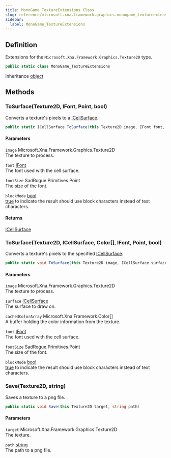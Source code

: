 ```yaml
---
title: MonoGame_TextureExtensions Class
slug: reference/microsoft.xna.framework.graphics.monogame_textureextensions
sidebar:
  label: MonoGame_TextureExtensions
---
```

## Definition

Extensions for the `Microsoft.Xna.Framework.Graphics.Texture2D` type.

```csharp title="C#"
public static class MonoGame_TextureExtensions
```

Inheritance [object](https://learn.microsoft.com/dotnet/api/system.object/)

## Methods

### ToSurface(Texture2D, IFont, Point, bool)

Converts a texture's pixels to a [ICellSurface](../sadconsole.icellsurface/).

```csharp title="C#"
public static ICellSurface ToSurface(this Texture2D image, IFont font, Point fontSize, bool blockMode = false)
```

#### Parameters

`image` Microsoft.Xna.Framework.Graphics.Texture2D  
The texture to process.

`font` [IFont](../sadconsole.ifont/)  
The font used with the cell surface.

`fontSize` SadRogue.Primitives.Point  
The size of the font.

`blockMode` [bool](https://learn.microsoft.com/dotnet/api/system.boolean/)  
<a href="https://learn.microsoft.com/dotnet/csharp/language-reference/builtin-types/bool">true</a> to indicate the result should use block characters instead of text characters.

#### Returns

[ICellSurface](../sadconsole.icellsurface/)

### ToSurface(Texture2D, ICellSurface, Color[], IFont, Point, bool)

Converts a texture's pixels to the specified [ICellSurface](../sadconsole.icellsurface/).

```csharp title="C#"
public static void ToSurface(this Texture2D image, ICellSurface surface, Color[] cachedColorArray, IFont font, Point fontSize, bool blockMode = false)
```

#### Parameters

`image` Microsoft.Xna.Framework.Graphics.Texture2D  
The texture to process.

`surface` [ICellSurface](../sadconsole.icellsurface/)  
The surface to draw on.

`cachedColorArray` Microsoft.Xna.Framework.Color[]  
A buffer holding the color information from the texture.

`font` [IFont](../sadconsole.ifont/)  
The font used with the cell surface.

`fontSize` SadRogue.Primitives.Point  
The size of the font.

`blockMode` [bool](https://learn.microsoft.com/dotnet/api/system.boolean/)  
<a href="https://learn.microsoft.com/dotnet/csharp/language-reference/builtin-types/bool">true</a> to indicate the result should use block characters instead of text characters.


### Save(Texture2D, string)

Saves a texture to a png file.

```csharp title="C#"
public static void Save(this Texture2D target, string path)
```

#### Parameters

`target` Microsoft.Xna.Framework.Graphics.Texture2D  
The texture.

`path` [string](https://learn.microsoft.com/dotnet/api/system.string/)  
The path to a png file.